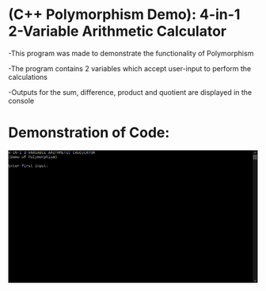 # (C++ Polymorphism Demo): 4-in-1 2-Variable Arithmetic Calculator

-This program was made to demonstrate the functionality of Polymorphism 

-The program contains 2 variables which accept user-input to perform the calculations

-Outputs for the sum, difference, product and quotient are displayed in the console


# Demonstration of Code:
![](images/DEMO.gif)
